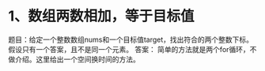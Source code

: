 # 1、数组两数相加，等于目标值
题目：给定一个整数数组nums和一个目标值target，找出符合的两个整数下标。假设只有一个答案，且不是同一个元素。
答案：
简单的方法就是两个for循环，不做介绍。这里给出一个空间换时间的方法。
```js

```

